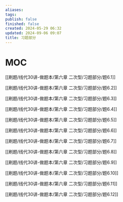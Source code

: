 ```yaml
---
aliases: 
tags: 
publish: false
finished: false
created: 2024-05-29 06:32
updated: 2024-09-06 09:07
title: 习题部分
---
```

# MOC
[[刷题/线代30讲-做题本/第六章 二次型/习题部分/题6.1]]

[[刷题/线代30讲-做题本/第六章 二次型/习题部分/题6.2]]

[[刷题/线代30讲-做题本/第六章 二次型/习题部分/题6.3]]

[[刷题/线代30讲-做题本/第六章 二次型/习题部分/题6.4]]

[[刷题/线代30讲-做题本/第六章 二次型/习题部分/题6.5]]

[[刷题/线代30讲-做题本/第六章 二次型/习题部分/题6.6]]

[[刷题/线代30讲-做题本/第六章 二次型/习题部分/题6.7]]

[[刷题/线代30讲-做题本/第六章 二次型/习题部分/题6.8]]

[[刷题/线代30讲-做题本/第六章 二次型/习题部分/题6.9]]

[[刷题/线代30讲-做题本/第六章 二次型/习题部分/题6.10]]

[[刷题/线代30讲-做题本/第六章 二次型/习题部分/题6.11]]

[[刷题/线代30讲-做题本/第六章 二次型/习题部分/题6.12]]
